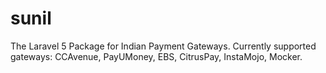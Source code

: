 # sunil
The Laravel 5 Package for Indian Payment Gateways. Currently supported gateways: CCAvenue, PayUMoney, EBS, CitrusPay, InstaMojo, Mocker.
